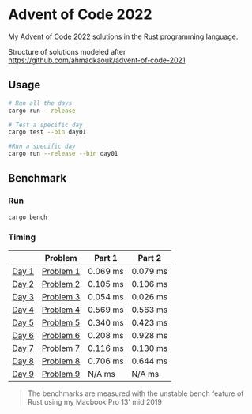 # Advent of Code 2022
My [Advent of Code 2022](https://adventofcode.com) solutions in the Rust programming language.

Structure of solutions modeled after https://github.com/ahmadkaouk/advent-of-code-2021

## Usage
```sh
# Run all the days
cargo run --release

# Test a specific day
cargo test --bin day01

#Run a specific day
cargo run --release --bin day01
```
## Benchmark
### Run

```sh
cargo bench
```



### Timing

|                       | Problem                                            | Part 1   | Part 2   |   
|-----------------------|----------------------------------------------------|----------|----------|
| [Day 1](src/day01.rs) | [Problem 1](https://adventofcode.com/2022/day/1)   | 0.069 ms | 0.079 ms |   
| [Day 2](src/day02.rs) | [Problem 2](https://adventofcode.com/2022/day/2)   | 0.105 ms | 0.106 ms |   
| [Day 3](src/day03.rs) | [Problem 3](https://adventofcode.com/2022/day/3)   | 0.054 ms | 0.026 ms | 
| [Day 4](src/day04.rs) | [Problem 4](https://adventofcode.com/2022/day/4)   | 0.569 ms | 0.563 ms | 
| [Day 5](src/day05.rs) | [Problem 5](https://adventofcode.com/2022/day/5)   | 0.340 ms | 0.423 ms | 
| [Day 6](src/day06.rs) | [Problem 6](https://adventofcode.com/2022/day/6)   | 0.208 ms | 0.928 ms | 
| [Day 7](src/day07.rs) | [Problem 7](https://adventofcode.com/2022/day/7)   | 0.116 ms | 0.130 ms |
| [Day 8](src/day08.rs) | [Problem 8](https://adventofcode.com/2022/day/8)   | 0.706 ms | 0.644 ms |
| [Day 9](src/day09.rs) | [Problem 9](https://adventofcode.com/2022/day/9)   |  N/A  ms |  N/A  ms |

> The benchmarks are measured with the unstable bench feature of Rust using my Macbook Pro 13' mid 2019
